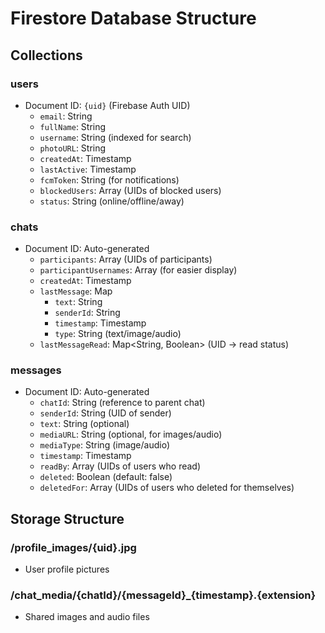 # Firestore Database Structure

## Collections

### users
- Document ID: `{uid}` (Firebase Auth UID)
  - `email`: String
  - `fullName`: String
  - `username`: String (indexed for search)
  - `photoURL`: String
  - `createdAt`: Timestamp
  - `lastActive`: Timestamp
  - `fcmToken`: String (for notifications)
  - `blockedUsers`: Array<String> (UIDs of blocked users)
  - `status`: String (online/offline/away)

### chats
- Document ID: Auto-generated
  - `participants`: Array<String> (UIDs of participants)
  - `participantUsernames`: Array<String> (for easier display)
  - `createdAt`: Timestamp
  - `lastMessage`: Map
    - `text`: String
    - `senderId`: String
    - `timestamp`: Timestamp
    - `type`: String (text/image/audio)
  - `lastMessageRead`: Map<String, Boolean> (UID -> read status)

### messages
- Document ID: Auto-generated
  - `chatId`: String (reference to parent chat)
  - `senderId`: String (UID of sender)
  - `text`: String (optional)
  - `mediaURL`: String (optional, for images/audio)
  - `mediaType`: String (image/audio)
  - `timestamp`: Timestamp
  - `readBy`: Array<String> (UIDs of users who read)
  - `deleted`: Boolean (default: false)
  - `deletedFor`: Array<String> (UIDs of users who deleted for themselves)

## Storage Structure

### /profile_images/{uid}.jpg
- User profile pictures

### /chat_media/{chatId}/{messageId}_{timestamp}.{extension}
- Shared images and audio files